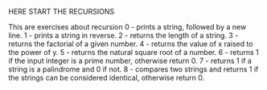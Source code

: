 HERE START THE RECURSIONS

This are exercises about recursion
0 - prints a string, followed by a new line.
1 - prints a string in reverse.
2 - returns the length of a string.
3 - returns the factorial of a given number.
4 - returns the value of x raised to the power of y.
5 - returns the natural square root of a number.
6 - returns 1 if the input integer is a prime number, otherwise return 0.
7 - returns 1 if a string is a palindrome and 0 if not.
8 - compares two strings and returns 1 if the strings can be considered identical, otherwise return 0.
